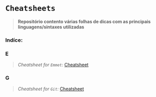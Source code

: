 # `Cheatsheets`
> **Repositório contento várias folhas de dicas com as principais linguagens/sintaxes utilizadas**

### Indíce:

### **E**
> *Cheatsheet for `Emmet`:* [Cheatsheet](https://www.google.com)

### **G**
> *Cheatsheet for `Git`:* [Cheatsheet](https://www.google.com)